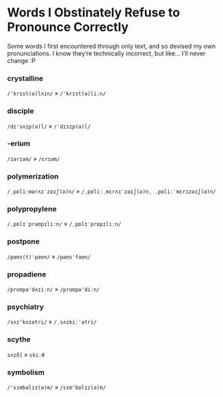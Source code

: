 # Words I Obstinately Refuse to Pronounce Correctly

Some words I first encountered through only text, and so devised my own pronunciations. I know they’re technically incorrect, but like... I’ll never change :P


### crystalline

`/'krɪst(ə)lʌɪn/` » `/'krɪst(ə)liːn/`

### disciple

`/dɪ'sʌɪp(ə)l/` » `/'dɪsɪp(ə)l/`

### -erium

`/ɪərɪəm/` » `/ɛrɪəm/`

### polymerization

`/ˌpɒliːmərʌɪˈzəɪʃ(ə)n/` » `/ˌpɒliːˌmɛrʌɪˈzəɪʃ(ə)n, ˌpɒliːˈmɛrɪzəɪʃ(ə)n/`

### polypropylene

`/ˌpɒlɪˈprəʊpɪliːn/` » `/ˌpɒlɪˈprɒpɪliːn/`

### postpone

`/pəʊs(t)ˈpəʊn/` » `/pəʊsˈfəʊn/`

### propadiene

`/proʊpə'dʌɪiːn/` » `/proʊpə'diːn/`

### psychiatry

`/sʌɪ'kʌɪətri/` » `/ˌsʌɪkiːˈatri/`

### scythe

`sʌɪð]` » `skiːθ`

### symbolism

`/'sɪmbəlɪz(ə)m/` » `/sɪm'bɒlɪz(ə)m/`
